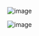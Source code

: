 ![image](https://github.com/Chaiyapa/03376836-OOP-2566-Lab-08/assets/144195729/45a37e4c-4cc7-47e1-8a6d-6b8ab852c8f5)

![image](https://github.com/Chaiyapa/03376836-OOP-2566-Lab-08/assets/144195729/d6cac810-ecb1-4796-a3b0-6c095e577c7e)
